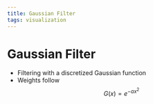 ```yaml
---
title: Gaussian Filter
tags: visualization
---
```


# Gaussian Filter
- Filtering with a discretized Gaussian function
- Weights follow $$G(x) = e^{-ax^{2}}$$




















































